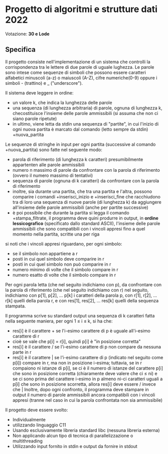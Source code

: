 # Progetto di algoritmi e strutture dati 2022
Votazione: **30 e Lode** 

## Specifica
Il progetto consiste nell'implementazione di un sistema che controlli la corrispondenza
tra le lettere di due parole di uguale lughezza.
Le parole sono intese come sequenze di simboli che possono essere caratteri alfabetici minuscoli (a-z) o maiuscoli (A-Z),
cifre numeriche(0-9) oppure i simboli - (trattino) e _ ("underscore").

Il sistema deve leggere in ordine:
- un valore k, che indica la lunghezza delle parole
- una sequenza (di lunghezza arbitraria) di parole, ognuna di lunghezza k, checostituisce l'insieme delle parole ammissibili (si assuma che non ci siano parole ripetute)
- in ultimo, viene letta da stdin una sequenza di "partite", in cui l'inizio di ogni nuova partita è marcato dal comando (letto sempre da stdin) +nuova_partita

Le sequenze di stringhe in input per ogni partita (successive al comando +nuova_partita) sono fatte nel seguente modo:
- parola di riferimento (di lunghezza k caratteri) presumibilmente appartenten alle parole ammissibili
- numero n massimo di parole da confrontare con la parola di riferimento (ovvero il numero massimo di tentativi)
- sequenza di parole (ognuna di k caratteri) da confrontare con la parola di riferimento
- inoltre, sia durante una partita, che tra una partita e l'altra, possono comparire i comandi +inserisci_inizio e +inserisci_fine che racchiudono tra di loro una sequenza di nuove parole (di lunghezza k) da aggiungere all'insieme delle parole ammissibili (anche per partite successive)
- è poi possibile che durante la partita si legga il comando +stampa_filtrate, il programma deve quini produrre in output, in **ordine lessicografico** (specificato dallo standard ASCII), l'insieme delle parole ammissibili che sono compatibili con i vincoli appresi fino a quel momento nella partita, scritte una per riga

si noti che i vincoli appresi riguardano, per ogni simbolo:
- se il simbolo non appartiene a r
- posti in cui quel simbolo deve comparire in r
- posti in cui quel simbolo non può comparire in r
- numero minimo di volte che il simbolo compare in r
- numero esatto di volte che il simbolo compare in r


Per ogni parola letta (che nel seguito indichiamo con p), da confrontare con la parola di riferimento (che nel seguito indichiamo con r) nel seguito, indichiamo con p[1], p[2], … p[k] i caratteri della parola p, con r[1], r[2], … r[k] quelli della parola r, e con res[1], res[2], … res[k] quelli della sequenza stampata.

Il programma scrive su standard output una sequenza di k caratteri fatta nella seguente maniera, per ogni 1 ≤ i ≤ k, si ha che:
- res[i] è il carattere + se l'i-esimo carattere di p è uguale all'i-esimo carattere di r
- cioè se vale che p[i] = r[i], quindi p[i] è "in posizione corretta"
- res[i] è il carattere / se l'i-esimo carattere di p non compare da nessuna parte in r
- res[i] è il carattere | se l'i-esimo carattere di p (indicato nel seguito come p[i]) compare in r,
ma non in posizione i-esima; tuttavia, se in r compaiono ni istanze di p[i], se ci è il numero di
istanze del carattere p[i] che sono in posizione corretta (chiaramente deve valere che ci ≤ ni) e
se ci sono prima del carattere i-esimo in p almeno ni-ci caratteri uguali a p[i] che sono in
posizione scorretta, allora res[i] deve essere / invece che |
Inoltre, dopo ogni confronto, il programma deve stampare in output il numero di parole ammissibili ancora compatibili con i vincoli appresi (tranne nel caso in cui la parola confrontata non sia ammissibile)


Il progetto deve essere svolto:
- Individualmente
- utilizzando linguaggio C11
- Usando esclusivamente libreria standard libc (nessuna libreria esterna)
- Non applicando alcun tipo di tecnica di parallelizzazione o multithreading
- Utilizzando input fornito in stdin e output da fornire in stdout
